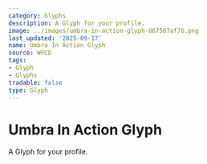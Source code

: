 ```yaml
---
category: Glyphs
description: A Glyph for your profile.
image: ../images/umbra-in-action-glyph-867587af76.png
last_updated: '2025-09-17'
name: Umbra In Action Glyph
source: WFCD
tags:
- Glyph
- Glyphs
tradable: false
type: Glyph
---
```


# Umbra In Action Glyph

A Glyph for your profile.

